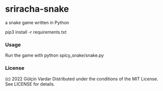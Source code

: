 # sriracha-snake
a snake game written in Python

pip3 install -r requirements.txt


### Usage

Run the game with python spicy_snake/snake.py


### License

(c) 2022 Gülçin Vardar
Distributed under the conditions of the MIT License. See LICENSE for details.
